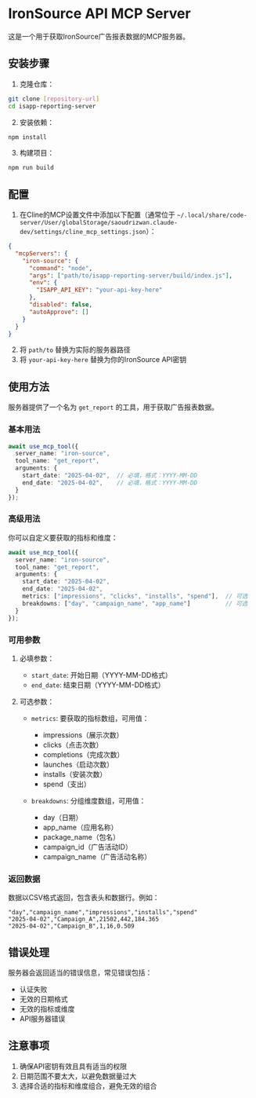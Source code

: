 # IronSource API MCP Server

这是一个用于获取IronSource广告报表数据的MCP服务器。

## 安装步骤

1. 克隆仓库：
```bash
git clone [repository-url]
cd isapp-reporting-server
```

2. 安装依赖：
```bash
npm install
```

3. 构建项目：
```bash
npm run build
```

## 配置

1. 在Cline的MCP设置文件中添加以下配置（通常位于 `~/.local/share/code-server/User/globalStorage/saoudrizwan.claude-dev/settings/cline_mcp_settings.json`）：

```json
{
  "mcpServers": {
    "iron-source": {
      "command": "node",
      "args": ["path/to/isapp-reporting-server/build/index.js"],
      "env": {
        "ISAPP_API_KEY": "your-api-key-here"
      },
      "disabled": false,
      "autoApprove": []
    }
  }
}
```

2. 将 `path/to` 替换为实际的服务器路径
3. 将 `your-api-key-here` 替换为你的IronSource API密钥

## 使用方法

服务器提供了一个名为 `get_report` 的工具，用于获取广告报表数据。

### 基本用法

```typescript
await use_mcp_tool({
  server_name: "iron-source",
  tool_name: "get_report",
  arguments: {
    start_date: "2025-04-02",  // 必填，格式：YYYY-MM-DD
    end_date: "2025-04-02",    // 必填，格式：YYYY-MM-DD
  }
});
```

### 高级用法

你可以自定义要获取的指标和维度：

```typescript
await use_mcp_tool({
  server_name: "iron-source",
  tool_name: "get_report",
  arguments: {
    start_date: "2025-04-02",
    end_date: "2025-04-02",
    metrics: ["impressions", "clicks", "installs", "spend"],  // 可选
    breakdowns: ["day", "campaign_name", "app_name"]          // 可选
  }
});
```

### 可用参数

1. 必填参数：
   - `start_date`: 开始日期（YYYY-MM-DD格式）
   - `end_date`: 结束日期（YYYY-MM-DD格式）

2. 可选参数：
   - `metrics`: 要获取的指标数组，可用值：
     * impressions（展示次数）
     * clicks（点击次数）
     * completions（完成次数）
     * launches（启动次数）
     * installs（安装次数）
     * spend（支出）

   - `breakdowns`: 分组维度数组，可用值：
     * day（日期）
     * app_name（应用名称）
     * package_name（包名）
     * campaign_id（广告活动ID）
     * campaign_name（广告活动名称）

### 返回数据

数据以CSV格式返回，包含表头和数据行。例如：

```csv
"day","campaign_name","impressions","installs","spend"
"2025-04-02","Campaign_A",21502,442,184.365
"2025-04-02","Campaign_B",1,16,0.509
```

## 错误处理

服务器会返回适当的错误信息，常见错误包括：
- 认证失败
- 无效的日期格式
- 无效的指标或维度
- API服务器错误

## 注意事项

1. 确保API密钥有效且具有适当的权限
2. 日期范围不要太大，以避免数据量过大
3. 选择合适的指标和维度组合，避免无效的组合
